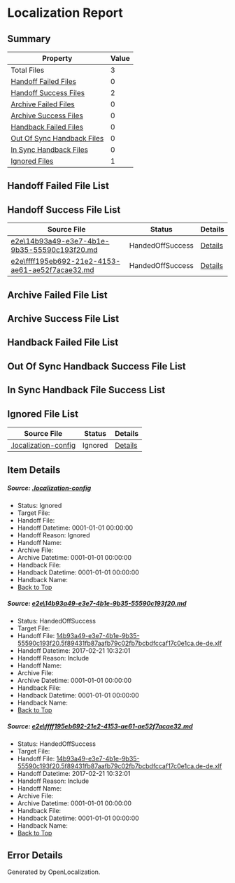 # <a name='report-top'></a> Localization Report

## Summary
 Property | Value 
 -------- | ----- 
 Total Files | 3
[ Handoff Failed Files ](#handoff-failed-list)| 0
[ Handoff Success Files ](#handoff-success-list)| 2
[ Archive Failed Files ](#archive-failed-list)| 0
[ Archive Success Files ](#archive-success-list)| 0
[ Handback Failed Files ](#handback-failed-list)| 0
[ Out Of Sync Handback Files ](#outofsync-handback-success-list)| 0
[ In Sync Handback Files ](#insync-handback-success-list)| 0
[ Ignored Files ](#ignored-list)| 1

## <a name='handoff-failed-list'></a> Handoff Failed File List

## <a name='handoff-success-list'></a> Handoff Success File List
 Source File | Status | Details 
 ----------- | ------ | ------- 
 [e2e\14b93a49-e3e7-4b1e-9b35-55590c193f20.md](https://github.com/OpenLocalizationTestOrg/ol-test4/blob/90de3594a542e2438b3f425ae951e91e43b2dacf/e2e/14b93a49-e3e7-4b1e-9b35-55590c193f20.md) | HandedOffSuccess | [Details](#98fdc71af311a0dfccf8edb32dacb207786a439f1)
 [e2e\ffff195eb692-21e2-4153-ae61-ae52f7acae32.md](https://github.com/OpenLocalizationTestOrg/ol-test4/blob/90de3594a542e2438b3f425ae951e91e43b2dacf/e2e/ffff195eb692-21e2-4153-ae61-ae52f7acae32.md) | HandedOffSuccess | [Details](#98fdc71af311a0dfccf8edb32dacb207786a439f2)

## <a name='archive-failed-list'></a> Archive Failed File List

## <a name='archive-success-list'></a> Archive Success File List

## <a name='handback-failed-list'></a> Handback Failed File List

## <a name='outofsync-handback-success-list'></a> Out Of Sync Handback Success File List

## <a name='insync-handback-success-list'></a> In Sync Handback File Success List

## <a name='ignored-list'></a> Ignored File List
 Source File | Status | Details 
 ----------- | ------ | ------- 
 [.localization-config](https://github.com/OpenLocalizationTestOrg/ol-test4/blob/90de3594a542e2438b3f425ae951e91e43b2dacf/.localization-config) | Ignored | [Details](#cb0632cf59c1387fc1742bfb9fa3c47f87e2e5c90)

## Item Details
##### <a name='cb0632cf59c1387fc1742bfb9fa3c47f87e2e5c90'></a> Source: [.localization-config](https://github.com/OpenLocalizationTestOrg/ol-test4/blob/90de3594a542e2438b3f425ae951e91e43b2dacf/.localization-config)
* Status: Ignored
* Target File: 
* Handoff File: 
* Handoff Datetime: 0001-01-01 00:00:00
* Handoff Reason: Ignored
* Handoff Name: 
* Archive File: 
* Archive Datetime: 0001-01-01 00:00:00
* Handback File: 
* Handback Datetime: 0001-01-01 00:00:00
* Handback Name: 
* [Back to Top](#report-top)

##### <a name='98fdc71af311a0dfccf8edb32dacb207786a439f1'></a> Source: [e2e\14b93a49-e3e7-4b1e-9b35-55590c193f20.md](https://github.com/OpenLocalizationTestOrg/ol-test4/blob/90de3594a542e2438b3f425ae951e91e43b2dacf/e2e/14b93a49-e3e7-4b1e-9b35-55590c193f20.md)
* Status: HandedOffSuccess
* Target File: 
* Handoff File: [14b93a49-e3e7-4b1e-9b35-55590c193f20.5f89431fb87aafb79c02fb7bcbdfccaf17c0e1ca.de-de.xlf](https://github.com/OpenLocalizationTestOrg/ol-test4-handoff/blob/87388c6e90207a4ed773ce2a7a1e49a2b9774ec5/ol-handoff/OpenLocalizationTestOrg/ol-test4-dede/xinjiang/ht/14b93a49-e3e7-4b1e-9b35-55590c193f20.5f89431fb87aafb79c02fb7bcbdfccaf17c0e1ca.de-de.xlf)
* Handoff Datetime: 2017-02-21 10:32:01
* Handoff Reason: Include
* Handoff Name: 
* Archive File: 
* Archive Datetime: 0001-01-01 00:00:00
* Handback File: 
* Handback Datetime: 0001-01-01 00:00:00
* Handback Name: 
* [Back to Top](#report-top)

##### <a name='98fdc71af311a0dfccf8edb32dacb207786a439f2'></a> Source: [e2e\ffff195eb692-21e2-4153-ae61-ae52f7acae32.md](https://github.com/OpenLocalizationTestOrg/ol-test4/blob/90de3594a542e2438b3f425ae951e91e43b2dacf/e2e/ffff195eb692-21e2-4153-ae61-ae52f7acae32.md)
* Status: HandedOffSuccess
* Target File: 
* Handoff File: [14b93a49-e3e7-4b1e-9b35-55590c193f20.5f89431fb87aafb79c02fb7bcbdfccaf17c0e1ca.de-de.xlf](https://github.com/OpenLocalizationTestOrg/ol-test4-handoff/blob/87388c6e90207a4ed773ce2a7a1e49a2b9774ec5/ol-handoff/OpenLocalizationTestOrg/ol-test4-dede/xinjiang/ht/14b93a49-e3e7-4b1e-9b35-55590c193f20.5f89431fb87aafb79c02fb7bcbdfccaf17c0e1ca.de-de.xlf)
* Handoff Datetime: 2017-02-21 10:32:01
* Handoff Reason: Include
* Handoff Name: 
* Archive File: 
* Archive Datetime: 0001-01-01 00:00:00
* Handback File: 
* Handback Datetime: 0001-01-01 00:00:00
* Handback Name: 
* [Back to Top](#report-top)


## Error Details

Generated by OpenLocalization.

